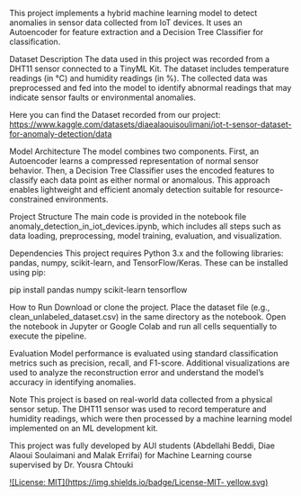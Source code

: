 This project implements a hybrid machine learning model to detect anomalies in sensor data collected from IoT devices. It uses an Autoencoder for feature extraction and a Decision Tree Classifier for classification.

Dataset Description
The data used in this project was recorded from a DHT11 sensor connected to a TinyML Kit. The dataset includes temperature readings (in °C) and humidity readings (in %). The collected data was preprocessed and fed into the model to identify abnormal readings that may indicate sensor faults or environmental anomalies.

Here you can find the Dataset recorded from our project:  https://www.kaggle.com/datasets/diaealaouisoulimani/iot-t-sensor-dataset-for-anomaly-detection/data 

Model Architecture
The model combines two components. First, an Autoencoder learns a compressed representation of normal sensor behavior. Then, a Decision Tree Classifier uses the encoded features to classify each data point as either normal or anomalous. This approach enables lightweight and efficient anomaly detection suitable for resource-constrained environments.

Project Structure
The main code is provided in the notebook file anomaly_detection_in_iot_devices.ipynb, which includes all steps such as data loading, preprocessing, model training, evaluation, and visualization.

Dependencies
This project requires Python 3.x and the following libraries: pandas, numpy, scikit-learn, and TensorFlow/Keras. These can be installed using pip:


pip install pandas numpy scikit-learn tensorflow

How to Run
Download or clone the project. Place the dataset file (e.g., clean_unlabeled_dataset.csv) in the same directory as the notebook. Open the notebook in Jupyter or Google Colab and run all cells sequentially to execute the pipeline.

Evaluation
Model performance is evaluated using standard classification metrics such as precision, recall, and F1-score. Additional visualizations are used to analyze the reconstruction error and understand the model’s accuracy in identifying anomalies.

Note
This project is based on real-world data collected from a physical sensor setup. The DHT11 sensor was used to record temperature and humidity readings, which were then processed by a machine learning model implemented on an ML development kit.

This project was fully developed by AUI students (Abdellahi Beddi, Diae Alaoui Soulaimani and Malak Errifai) for Machine Learning course supervised by Dr. Yousra Chtouki

[![License: MIT](https://img.shields.io/badge/License-MIT-
yellow.svg)](https://img.shields.io/badge/License-MIT-yellow.svg)
